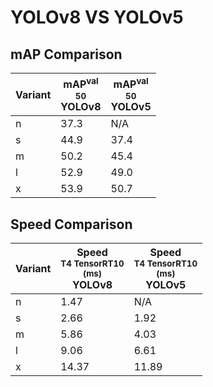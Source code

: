 ---
---

# YOLOv8 VS YOLOv5

## mAP Comparison

| **Variant** | <center><span style='width: 400px;'>**mAP<sup>val<br>50**<br>**YOLOv8**</span></center> | <center><span style='width: 400px;'>**mAP<sup>val<br>50**<br>**YOLOv5**</span></center> |
| ----------- | --------------------------------------------------------------------------------------- | --------------------------------------------------------------------------------------- |
| n           | 37.3                                                                                    | N/A                                                                                     |
| s           | 44.9                                                                                    | 37.4                                                                                    |
| m           | 50.2                                                                                    | 45.4                                                                                    |
| l           | 52.9                                                                                    | 49.0                                                                                    |
| x           | 53.9                                                                                    | 50.7                                                                                    |

## Speed Comparison

| **Variant** | <center><span style='width: 200px;'>**Speed**<br><sup>T4 TensorRT10<br>(ms)</sup><br>**YOLOv8**</span></center> | <center><span style='width: 200px;'>**Speed**<br><sup>T4 TensorRT10<br>(ms)</sup><br>**YOLOv5**</span></center> |
| ----------- | --------------------------------------------------------------------------------------------------------------- | --------------------------------------------------------------------------------------------------------------- |
| n           | 1.47                                                                                                            | N/A                                                                                                             |
| s           | 2.66                                                                                                            | 1.92                                                                                                            |
| m           | 5.86                                                                                                            | 4.03                                                                                                            |
| l           | 9.06                                                                                                            | 6.61                                                                                                            |
| x           | 14.37                                                                                                           | 11.89                                                                                                           |
